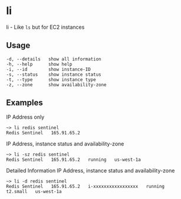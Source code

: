 # li
li - Like `ls` but for EC2 instances

## Usage 

```
-d, --details   show all information
-h, --help      show help
-i, --id        show instance-ID
-s, --status    show instance status
-t, --type      show instance type
-z, --zone      show availability-zone
```

## Examples

IP Address only
```
~> li redis sentinel
Redis Sentinel   165.91.65.2
```
   
IP Address, instance status and availability-zone
```
~> li -sz redis sentinel
Redis Sentinel   165.91.65.2   running   us-west-1a

```

Detailed Information
IP Address, instance status and availability-zone
```
~> li -d redis sentinel
Redis Sentinel   165.91.65.2   i-xxxxxxxxxxxxxxxxx   running   t2.small   us-west-1a

```
